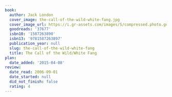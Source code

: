 ```yaml
---
book:
  author: Jack London
  cover_image: the-call-of-the-wild-white-fang.jpg
  cover_image_url: https://i.gr-assets.com/images/S/compressed.photo.goodreads.com/books/1168977937l/37677._SY475_.jpg
  goodreads: '37677'
  isbn10: '1587263890'
  isbn13: '9781587263897'
  publication_year: null
  slug: the-call-of-the-wild-white-fang
  title: The Call of the Wild/White Fang
plan:
  date_added: '2015-04-08'
review:
  date_read: 2006-09-01
  date_started: null
  did_not_finish: false
  rating: 4
---
```

